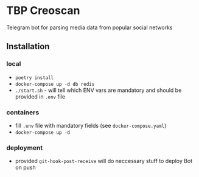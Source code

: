 TBP Creoscan
================
Telegram bot for parsing media data from popular social networks


## Installation

### local
* `poetry install`
* `docker-compose up -d db redis`
* `./start.sh` - will tell which ENV vars are mandatory and should be provided in `.env` file

### containers
* fill `.env` file with mandatory fields (see `docker-compose.yaml`)
* `docker-compose up -d`

### deployment
* provided `git-hook-post-receive` will do neccessary stuff to deploy Bot on push

